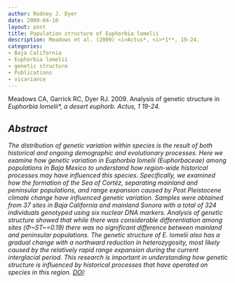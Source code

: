 ```yaml
---
author: Rodney J. Dyer
date: 2009-04-10
layout: post
title: Population structure of Euphorbia lomelii
description: Meadows et al. (2009) <i>Actus*, <i>*1**, 19-24.
categories: 
- Baja California
- Euphorbia lomelii
- genetic structure
- Publications
- vicariance
---
```

Meadows CA, Garrick RC, Dyer RJ. 2009. Analysis of genetic structure in <i>Euphorbia lomelii*, a desert euphorb. Actus, 1 19-24.
## Abstract 
The distribution of genetic variation within species is the result of both historical and ongoing demographic and evolutionary processes. Here we examine how genetic variation in <i>Euphorbia lomelii</i> (Euphorbaceae) among populations in Baja Mexico to understand how region-wide historical processes may have influenced this species. Specifically, we examined how the formation of the Sea of Cortéz, separating mainland and peninsular populations, and range expansion caused by Post Pleistocene climate change have influenced genetic variation. Samples were obtained from 37 sites in Baja California and mainland Sonora with a total of 324 individuals genotyped using six nuclear DNA markers. Analysis of genetic structure showed that while there was considerable differentiation among sites (Φ~ST~=0.19) there was no significant difference between mainland and peninsular populations. The genetic structure of <i>E. lomelii</i> also has a gradual change with a northward reduction in heterozygosity, most likely caused by the relatively rapid range expansion during the current interglacial period. This research is important in understanding how genetic structure is influenced by historical processes that have operated on species in this region.
[DOI](https://drive.google.com/open?id=0B0T81CzLjtfPc3hOcFYzMFNlRTQ&authuser=0):
